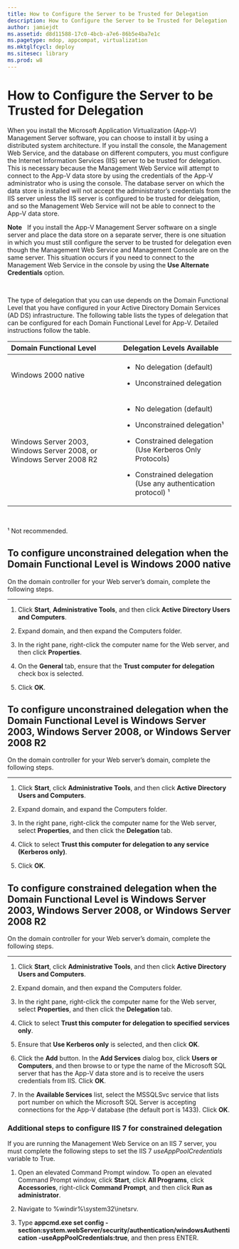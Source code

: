 ```yaml
---
title: How to Configure the Server to be Trusted for Delegation
description: How to Configure the Server to be Trusted for Delegation
author: jamiejdt
ms.assetid: d8d11588-17c0-4bcb-a7e6-86b5e4ba7e1c
ms.pagetype: mdop, appcompat, virtualization
ms.mktglfcycl: deploy
ms.sitesec: library
ms.prod: w8
---
```



# How to Configure the Server to be Trusted for Delegation


When you install the Microsoft Application Virtualization (App-V) Management Server software, you can choose to install it by using a distributed system architecture. If you install the console, the Management Web Service, and the database on different computers, you must configure the Internet Information Services (IIS) server to be trusted for delegation. This is necessary because the Management Web Service will attempt to connect to the App-V data store by using the credentials of the App-V administrator who is using the console. The database server on which the data store is installed will not accept the administrator’s credentials from the IIS server unless the IIS server is configured to be trusted for delegation, and so the Management Web Service will not be able to connect to the App-V data store.

**Note**  
If you install the App-V Management Server software on a single server and place the data store on a separate server, there is one situation in which you must still configure the server to be trusted for delegation even though the Management Web Service and Management Console are on the same server. This situation occurs if you need to connect to the Management Web Service in the console by using the **Use Alternate Credentials** option.

 

The type of delegation that you can use depends on the Domain Functional Level that you have configured in your Active Directory Domain Services (AD DS) infrastructure. The following table lists the types of delegation that can be configured for each Domain Functional Level for App-V. Detailed instructions follow the table.

<table>
<colgroup>
<col width="50%" />
<col width="50%" />
</colgroup>
<thead>
<tr class="header">
<th align="left">Domain Functional Level</th>
<th align="left">Delegation Levels Available</th>
</tr>
</thead>
<tbody>
<tr class="odd">
<td align="left"><p>Windows 2000 native</p></td>
<td align="left"><ul>
<li><p>No delegation (default)</p></li>
<li><p>Unconstrained delegation</p></li>
</ul></td>
</tr>
<tr class="even">
<td align="left"><p>Windows Server 2003, Windows Server 2008, or Windows Server 2008 R2</p></td>
<td align="left"><ul>
<li><p>No delegation (default)</p></li>
<li><p>Unconstrained delegation¹</p></li>
<li><p>Constrained delegation (Use Kerberos Only Protocols)</p></li>
<li><p>Constrained delegation (Use any authentication protocol) ¹</p></li>
</ul></td>
</tr>
</tbody>
</table>

 

¹ Not recommended.

## To configure unconstrained delegation when the Domain Functional Level is Windows 2000 native


On the domain controller for your Web server’s domain, complete the following steps.

****

1.  Click **Start**, **Administrative Tools**, and then click **Active Directory Users and Computers**.

2.  Expand domain, and then expand the Computers folder.

3.  In the right pane, right-click the computer name for the Web server, and then click **Properties**.

4.  On the **General** tab, ensure that the **Trust computer for delegation** check box is selected.

5.  Click **OK**.

## To configure unconstrained delegation when the Domain Functional Level is Windows Server 2003, Windows Server 2008, or Windows Server 2008 R2


On the domain controller for your Web server’s domain, complete the following steps.

****

1.  Click **Start**, click **Administrative Tools**, and then click **Active Directory Users and Computers**.

2.  Expand domain, and expand the Computers folder.

3.  In the right pane, right-click the computer name for the Web server, select **Properties**, and then click the **Delegation** tab.

4.  Click to select **Trust this computer for delegation to any service (Kerberos only)**.

5.  Click **OK**.

## To configure constrained delegation when the Domain Functional Level is Windows Server 2003, Windows Server 2008, or Windows Server 2008 R2


On the domain controller for your Web server’s domain, complete the following steps.

****

1.  Click **Start**, click **Administrative Tools**, and then click **Active Directory Users and Computers**.

2.  Expand domain, and then expand the Computers folder.

3.  In the right pane, right-click the computer name for the Web server, select **Properties**, and then click the **Delegation** tab.

4.  Click to select **Trust this computer for delegation to specified services only**.

5.  Ensure that **Use Kerberos only** is selected, and then click **OK**.

6.  Click the **Add** button. In the **Add Services** dialog box, click **Users or Computers**, and then browse to or type the name of the Microsoft SQL server that has the App-V data store and is to receive the users credentials from IIS. Click **OK**.

7.  In the **Available Services** list, select the MSSQLSvc service that lists port number on which the Microsoft SQL Server is accepting connections for the App-V database (the default port is 1433). Click **OK**.

### Additional steps to configure IIS 7 for constrained delegation

If you are running the Management Web Service on an IIS 7 server, you must complete the following steps to set the IIS 7 *useAppPoolCredentials* variable to True.

1.  Open an elevated Command Prompt window. To open an elevated Command Prompt window, click **Start**, click **All Programs**, click **Accessories**, right-click **Command Prompt**, and then click **Run as administrator**.

2.  Navigate to %windir%\\system32\\inetsrv.

3.  Type **appcmd.exe set config -section:system.webServer/security/authentication/windowsAuthentication -useAppPoolCredentials:true**, and then press ENTER.

 

 





